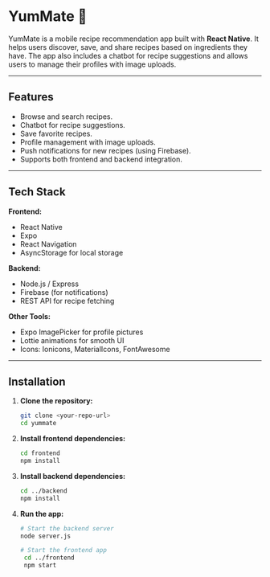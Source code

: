 # YumMate 🍲

YumMate is a mobile recipe recommendation app built with **React Native**. It helps users discover, save, and share recipes based on ingredients they have. The app also includes a chatbot for recipe suggestions and allows users to manage their profiles with image uploads.

---

## Features

- Browse and search recipes.
- Chatbot for recipe suggestions.
- Save favorite recipes.
- Profile management with image uploads.
- Push notifications for new recipes (using Firebase).
- Supports both frontend and backend integration.

---

## Tech Stack

**Frontend:**
- React Native
- Expo
- React Navigation
- AsyncStorage for local storage

**Backend:**
- Node.js / Express
- Firebase (for notifications)
- REST API for recipe fetching

**Other Tools:**
- Expo ImagePicker for profile pictures
- Lottie animations for smooth UI
- Icons: Ionicons, MaterialIcons, FontAwesome

---

## Installation

1. **Clone the repository:**
   ```bash
   git clone <your-repo-url>
   cd yummate

2. **Install frontend dependencies:**
   ```bash
   cd frontend
   npm install

3. **Install backend dependencies:**
   ```bash
   cd ../backend
   npm install

4. **Run the app:**
   ```bash
   # Start the backend server
   node server.js

   # Start the frontend app
    cd ../frontend
    npm start
